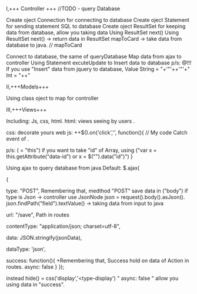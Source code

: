 I,+++ Controller +++ //TODO - query Database

Create oject Connection for connecting to database Create oject Statement for sending statement SQL to database Create oject ResultSet for keeping data from database, allow you taking data Using ResultSet next() Using ResultSet next() -> return data in ResultSet mapToCard -> take data from database to java. // mapToCard

Connect to database, the same of queryDatabase Map data from ajax to controller Using Statement excuteUpdate to Insert data to database p/s: @!!! If you use "Insert" data from jquery to database, Value String = "+'"'++'"'+" Int = "++"

II,+++Models+++

Using class oject to map for controller

III,+++Views+++

Including: Js, css, html. html: views seeing by users .

css: decorate yours web js: ++$().on('click','', function(){ // My code Catch event of .

p/s: ( = "this") if you want to take "id" of Array, using ("var x = this.getAttribute("data-id") or x = $("").data("id")") }

Using ajax to query database from java Default: $.ajax(

{

type: "POST", Remembering that, medthod "POST" save data in ("body") if type is Json -> controller use JsonNode json = request().body().asJson(). json.findPath("field").textValue() -> taking data from input to java

url: "/save", Path in routes

contentType: "application/json; charset=utf-8",

data: JSON.stringify(jsonData),

dataType: 'json',

success: function(){ +Remembering that, Success hold on data of Action in routes. async: false } });

instead hide() = css('display','<type-display') " async: false " allow you using data in "success".